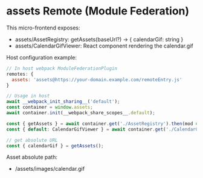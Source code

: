 # assets Remote (Module Federation)

This micro-frontend exposes:
- assets/AssetRegistry: getAssets(baseUrl?) -> { calendarGif: string }
- assets/CalendarGifViewer: React component rendering the calendar.gif

Host configuration example:

```js
// In host webpack ModuleFederationPlugin
remotes: {
  assets: 'assets@https://your-domain.example.com/remoteEntry.js'
}

// Usage in host
await __webpack_init_sharing__('default');
const container = window.assets;
await container.init(__webpack_share_scopes__.default);

const { getAssets } = await container.get('./AssetRegistry').then(mod => mod());
const { default: CalendarGifViewer } = await container.get('./CalendarGifViewer').then(mod => mod());

// get absolute URL
const { calendarGif } = getAssets();
```

Asset absolute path:
- /assets/images/calendar.gif
